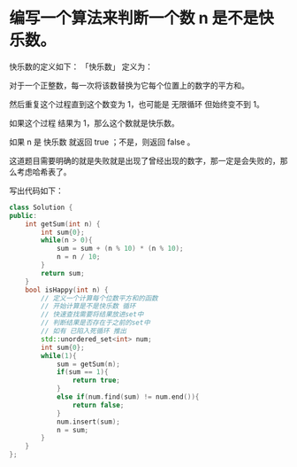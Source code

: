# 编写一个算法来判断一个数 n 是不是快乐数。
快乐数的定义如下：
「快乐数」 定义为：

对于一个正整数，每一次将该数替换为它每个位置上的数字的平方和。

然后重复这个过程直到这个数变为 1，也可能是 无限循环 但始终变不到 1。

如果这个过程 结果为 1，那么这个数就是快乐数。

如果 n 是 快乐数 就返回 true ；不是，则返回 false 。

这道题目需要明确的就是失败就是出现了曾经出现的数字，那一定是会失败的，那么考虑哈希表了。

写出代码如下：

```cpp
class Solution {
public:
    int getSum(int n) {
        int sum{0};
        while(n > 0){
            sum = sum + (n % 10) * (n % 10);
            n = n / 10;
        }
        return sum;
    }
    bool isHappy(int n) {
        // 定义一个计算每个位数平方和的函数
        // 开始计算是不是快乐数 循环
        // 快速查找需要将结果放进set中 
        // 判断结果是否存在于之前的set中 
        // 如有 已陷入死循环 推出
        std::unordered_set<int> num;
        int sum{0};
        while(1){
            sum = getSum(n);
            if(sum == 1){
                return true;
            }
            else if(num.find(sum) != num.end()){
                return false;
            }
            num.insert(sum);
            n = sum;
        }
    }
};

```